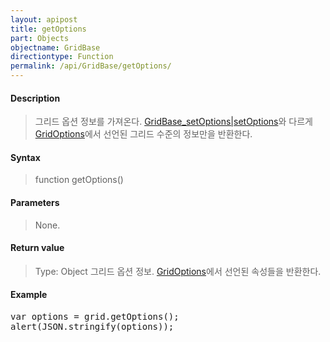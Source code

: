 ```yaml
---
layout: apipost
title: getOptions
part: Objects
objectname: GridBase
directiontype: Function
permalink: /api/GridBase/getOptions/
---
```



#### Description

> 그리드 옵션 정보를 가져온다. [GridBase_setOptions\|setOptions](/api/GridBase/)와 다르게 [GridOptions](/api/GridBase/)에서 선언된 그리드 수준의 정보만을 반환한다.

#### Syntax

> function getOptions()

#### Parameters

> None.

#### Return value

> Type: Object
> 그리드 옵션 정보. [GridOptions](/api/GridBase/)에서 선언된 속성들을 반환한다.

#### Example

<pre class="prettyprint">
var options = grid.getOptions();
alert(JSON.stringify(options));
</pre>




